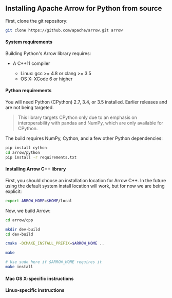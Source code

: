 ## Installing Apache Arrow for Python from source

First, clone the git repository:

```bash
git clone https://github.com/apache/arrow.git arrow
```

#### System requirements

Building Python's Arrow library requires:

* A C++11 compiler

  * Linux: gcc >= 4.8 or clang >= 3.5
  * OS X: XCode 6 or higher

#### Python requirements

You will need Python (CPython) 2.7, 3.4, or 3.5 installed. Earlier releases and
are not being targeted.

> This library targets CPython only due to an emphasis on interoperability with
> pandas and NumPy, which are only available for CPython.

The build requires NumPy, Cython, and a few other Python dependencies:

```bash
pip install cython
cd arrow/python
pip install -r requirements.txt
```

#### Installing Arrow C++ library

First, you should choose an installation location for Arrow C++. In the future
using the default system install location will work, but for now we are being
explicit:

```bash
export ARROW_HOME=$HOME/local
```

Now, we build Arrow:

```bash
cd arrow/cpp

mkdir dev-build
cd dev-build

cmake -DCMAKE_INSTALL_PREFIX=$ARROW_HOME ..

make

# Use sudo here if $ARROW_HOME requires it
make install
```

#### Mac OS X-specific instructions



#### Linux-specific instructions